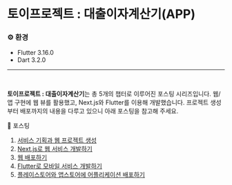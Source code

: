 # 토이프로젝트 : 대출이자계산기(APP)

### ⚙️ 환경

- Flutter 3.16.0
- Dart 3.2.0

---

<br>

**토이프로젝트 : 대출이자계산기**는 총 5개의 챕터로 이루어진 포스팅 시리즈입니다.
웹/앱 구현에 웹 뷰를 활용했고, Next.js와 Flutter를 이용해 개발했습니다.
프로젝트 생성부터 배포까지의 내용을 다루고 있으니 아래 포스팅을 참고해 주세요.

📒 포스팅

1. [서비스 기획과 웹 프로젝트 생성](https://shxrecord.tistory.com/334)
2. [Next.js로 웹 서비스 개발하기](https://shxrecord.tistory.com/335)
3. [웹 배포하기](https://shxrecord.tistory.com/339)
4. [Flutter로 모바일 서비스 개발하기](https://shxrecord.tistory.com/341)
5. [플레이스토어와 앱스토어에 어플리케이션 배포하기](https://shxrecord.tistory.com/344)

